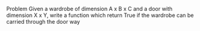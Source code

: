 Problem
Given a wardrobe of dimension A x B x C and a door with dimension X x Y,
write a function which return True if the wardrobe can be carried
through the door way
